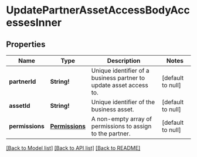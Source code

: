 # UpdatePartnerAssetAccessBodyAccessesInner

## Properties
Name | Type | Description | Notes
------------ | ------------- | ------------- | -------------
**partnerId** | **String!** | Unique identifier of a business partner to update asset access to. | [default to null]
**assetId** | **String!** | Unique identifier of the business asset. | [default to null]
**permissions** | [**Permissions**](Permissions.md) | A non-empty array of permissions to assign to the partner. | [default to null]

[[Back to Model list]](../README.md#documentation-for-models) [[Back to API list]](../README.md#documentation-for-api-endpoints) [[Back to README]](../README.md)


